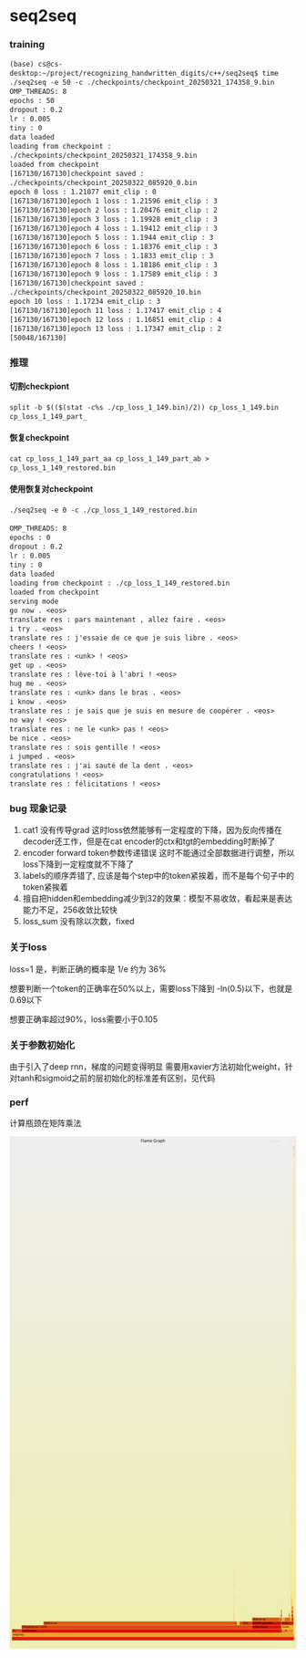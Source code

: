 # seq2seq

### training

```
(base) cs@cs-desktop:~/project/recognizing_handwritten_digits/c++/seq2seq$ time ./seq2seq -e 50 -c ./checkpoints/checkpoint_20250321_174358_9.bin
OMP_THREADS: 8
epochs : 50
dropout : 0.2
lr : 0.005
tiny : 0
data loaded
loading from checkpoint : ./checkpoints/checkpoint_20250321_174358_9.bin
loaded from checkpoint
[167130/167130]checkpoint saved : ./checkpoints/checkpoint_20250322_085920_0.bin
epoch 0 loss : 1.21077 emit_clip : 0
[167130/167130]epoch 1 loss : 1.21596 emit_clip : 3
[167130/167130]epoch 2 loss : 1.20476 emit_clip : 2
[167130/167130]epoch 3 loss : 1.19928 emit_clip : 3
[167130/167130]epoch 4 loss : 1.19412 emit_clip : 3
[167130/167130]epoch 5 loss : 1.1944 emit_clip : 3
[167130/167130]epoch 6 loss : 1.18376 emit_clip : 3
[167130/167130]epoch 7 loss : 1.1833 emit_clip : 3
[167130/167130]epoch 8 loss : 1.18186 emit_clip : 3
[167130/167130]epoch 9 loss : 1.17589 emit_clip : 3
[167130/167130]checkpoint saved : ./checkpoints/checkpoint_20250322_085920_10.bin
epoch 10 loss : 1.17234 emit_clip : 3
[167130/167130]epoch 11 loss : 1.17417 emit_clip : 4
[167130/167130]epoch 12 loss : 1.16851 emit_clip : 4
[167130/167130]epoch 13 loss : 1.17347 emit_clip : 2
[50048/167130]
```

### 推理

#### 切割checkpiont

```
split -b $(($(stat -c%s ./cp_loss_1_149.bin)/2)) cp_loss_1_149.bin cp_loss_1_149_part_
```

#### 恢复checkpoint

```
cat cp_loss_1_149_part_aa cp_loss_1_149_part_ab > cp_loss_1_149_restored.bin
```

#### 使用恢复对checkpoint

```
./seq2seq -e 0 -c ./cp_loss_1_149_restored.bin 

OMP_THREADS: 8
epochs : 0
dropout : 0.2
lr : 0.005
tiny : 0
data loaded
loading from checkpoint : ./cp_loss_1_149_restored.bin
loaded from checkpoint
serving mode
go now . <eos> 
translate res : pars maintenant , allez faire . <eos> 
i try . <eos> 
translate res : j'essaie de ce que je suis libre . <eos> 
cheers ! <eos> 
translate res : <unk> ! <eos> 
get up . <eos> 
translate res : lève-toi à l'abri ! <eos> 
hug me . <eos> 
translate res : <unk> dans le bras . <eos> 
i know . <eos> 
translate res : je sais que je suis en mesure de coopérer . <eos> 
no way ! <eos> 
translate res : ne le <unk> pas ! <eos> 
be nice . <eos> 
translate res : sois gentille ! <eos> 
i jumped . <eos> 
translate res : j'ai sauté de la dent . <eos> 
congratulations ! <eos> 
translate res : félicitations ! <eos> 
```

### bug 现象记录
1. cat1 没有传导grad
    这时loss依然能够有一定程度的下降，因为反向传播在decoder还工作，但是在cat encoder的ctx和tgt的embedding时断掉了
2. encoder forward token参数传递错误
    这时不能通过全部数据进行调整，所以loss下降到一定程度就不下降了
3. labels的顺序弄错了, 应该是每个step中的token紧挨着，而不是每个句子中的token紧挨着
4. 擅自把hidden和embedding减少到32的效果：模型不易收敛，看起来是表达能力不足，256收敛比较快
5. loss_sum 没有除以次数，fixed

### 关于loss

loss=1 是，判断正确的概率是 1/e 约为 36%

想要判断一个token的正确率在50%以上，需要loss下降到 -ln(0.5)以下，也就是0.69以下

想要正确率超过90%，loss需要小于0.105

### 关于参数初始化

由于引入了deep rnn，梯度的问题变得明显
需要用xavier方法初始化weight，针对tanh和sigmoid之前的层初始化的标准差有区别，见代码

### perf

计算瓶颈在矩阵乘法

![alt text](p_1473505.svg)
